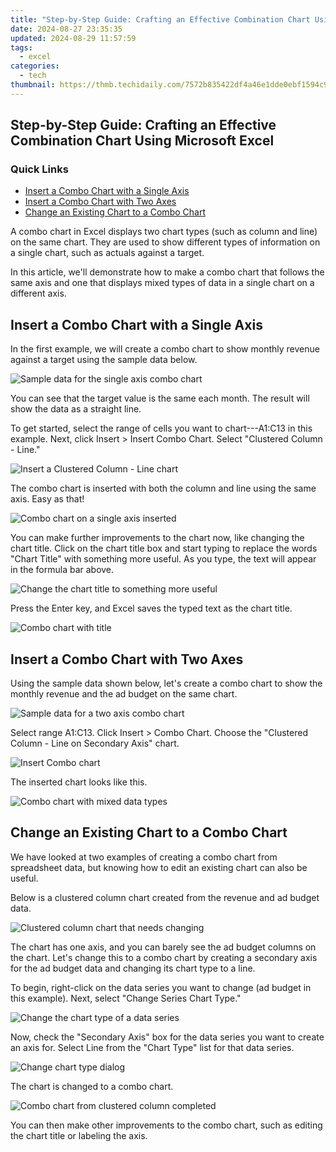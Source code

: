 ```yaml
---
title: "Step-by-Step Guide: Crafting an Effective Combination Chart Using Microsoft Excel"
date: 2024-08-27 23:35:35
updated: 2024-08-29 11:57:59
tags:
  - excel
categories:
  - tech
thumbnail: https://thmb.techidaily.com/7572b835422df4a46e1dde0ebf1594c94500d035cdbdf693fb3fdb8a7d6301cc.jpg
---
```


## Step-by-Step Guide: Crafting an Effective Combination Chart Using Microsoft Excel

### Quick Links

* [Insert a Combo Chart with a Single Axis](https://screen-activity-recording.techidaily.com/stream-viewer-unraveler-for-2024/)
* [Insert a Combo Chart with Two Axes](https://discover-advanced.techidaily.com/cookiebot-enabled-enhancing-user-experience-with-personalized-data-tracking/)
* [Change an Existing Chart to a Combo Chart](https://facebook-video-footage.techidaily.com/strategies-to-avoid-pitfalls-in-designing-youtube-thumbnails-for-2024/)

 A combo chart in Excel displays two chart types (such as column and line) on the same chart. They are used to show different types of information on a single chart, such as actuals against a target.

 In this article, we'll demonstrate how to make a combo chart that follows the same axis and one that displays mixed types of data in a single chart on a different axis.

##  Insert a Combo Chart with a Single Axis

 In the first example, we will create a combo chart to show monthly revenue against a target using the sample data below.

![Sample data for the single axis combo chart](https://static1.howtogeekimages.com/wordpress/wp-content/uploads/2019/08/single-axis-sample-data.png) 

 You can see that the target value is the same each month. The result will show the data as a straight line.

 To get started, select the range of cells you want to chart---A1:C13 in this example. Next, click Insert > Insert Combo Chart. Select "Clustered Column - Line."

![Insert a Clustered Column - Line chart](https://static1.howtogeekimages.com/wordpress/wp-content/uploads/2019/08/insert-single-axis-combo-4.png) 

 The combo chart is inserted with both the column and line using the same axis. Easy as that!

![Combo chart on a single axis inserted](https://static1.howtogeekimages.com/wordpress/wp-content/uploads/2019/08/single-axis-combo.png) 

 You can make further improvements to the chart now, like changing the chart title. Click on the chart title box and start typing to replace the words "Chart Title" with something more useful. As you type, the text will appear in the formula bar above.

![Change the chart title to something more useful](https://static1.howtogeekimages.com/wordpress/wp-content/uploads/2019/08/change-chart-title.png) 

 Press the Enter key, and Excel saves the typed text as the chart title.

![Combo chart with title](https://static1.howtogeekimages.com/wordpress/wp-content/uploads/2019/08/combo-chart-with-title.png) 

##  Insert a Combo Chart with Two Axes

 Using the sample data shown below, let's create a combo chart to show the monthly revenue and the ad budget on the same chart.

![Sample data for a two axis combo chart](https://static1.howtogeekimages.com/wordpress/wp-content/uploads/2019/08/sample-data-1.png) 

 Select range A1:C13\. Click Insert > Combo Chart. Choose the "Clustered Column - Line on Secondary Axis" chart.

![Insert Combo chart](https://static1.howtogeekimages.com/wordpress/wp-content/uploads/2019/08/insert-combo-chart-2.png) 

 The inserted chart looks like this.

![Combo chart with mixed data types](https://static1.howtogeekimages.com/wordpress/wp-content/uploads/2019/08/changed-combo-chart-1.png) 

##  Change an Existing Chart to a Combo Chart

 We have looked at two examples of creating a combo chart from spreadsheet data, but knowing how to edit an existing chart can also be useful.

 Below is a clustered column chart created from the revenue and ad budget data.

![Clustered column chart that needs changing](https://static1.howtogeekimages.com/wordpress/wp-content/uploads/2019/08/clustered-column.png) 

 The chart has one axis, and you can barely see the ad budget columns on the chart. Let's change this to a combo chart by creating a secondary axis for the ad budget data and changing its chart type to a line.

 To begin, right-click on the data series you want to change (ad budget in this example). Next, select "Change Series Chart Type."

![Change the chart type of a data series](https://static1.howtogeekimages.com/wordpress/wp-content/uploads/2019/08/change-series-chart-type.png) 

 Now, check the "Secondary Axis" box for the data series you want to create an axis for. Select Line from the "Chart Type" list for that data series.

![Change chart type dialog](https://static1.howtogeekimages.com/wordpress/wp-content/uploads/2019/08/change-chart-type.png) 

 The chart is changed to a combo chart.

![Combo chart from clustered column completed](https://static1.howtogeekimages.com/wordpress/wp-content/uploads/2019/08/changed-combo-chart.png) 

 You can then make other improvements to the combo chart, such as editing the chart title or labeling the axis.

<ins class="adsbygoogle"
     style="display:block"
     data-ad-format="autorelaxed"
     data-ad-client="ca-pub-7571918770474297"
     data-ad-slot="1223367746"></ins>



<ins class="adsbygoogle"
     style="display:block"
     data-ad-client="ca-pub-7571918770474297"
     data-ad-slot="8358498916"
     data-ad-format="auto"
     data-full-width-responsive="true"></ins>
